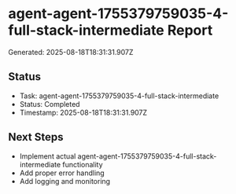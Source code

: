# agent-agent-1755379759035-4-full-stack-intermediate Report

Generated: 2025-08-18T18:31:31.907Z

## Status
- Task: agent-agent-1755379759035-4-full-stack-intermediate
- Status: Completed
- Timestamp: 2025-08-18T18:31:31.907Z

## Next Steps
- Implement actual agent-agent-1755379759035-4-full-stack-intermediate functionality
- Add proper error handling
- Add logging and monitoring
